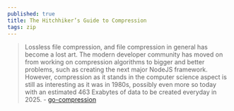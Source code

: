 ```yaml
---
published: true
title: The Hitchhiker’s Guide to Compression
tags: zip
---
```

> Lossless file compression, and file compression in general has become a lost art. The modern developer community has moved on from working on compression algorithms to bigger and better problems, such as creating the next major NodeJS framework. However, compression as it stands in the computer science aspect is still as interesting as it was in 1980s, possibly even more so today with an estimated 463 Exabytes of data to be created everyday in 2025. - [go-compression](https://go-compression.github.io/)
